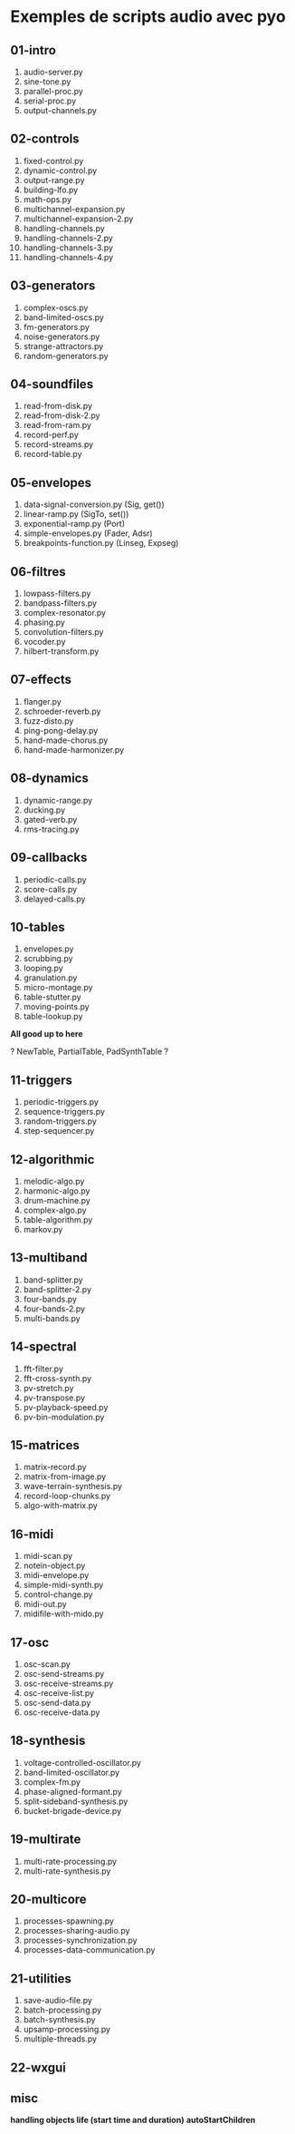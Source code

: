 Exemples de scripts audio avec pyo
==================================

01-intro
--------

1. audio-server.py
2. sine-tone.py
3. parallel-proc.py
4. serial-proc.py
5. output-channels.py

02-controls
-----------

1. fixed-control.py
2. dynamic-control.py
3. output-range.py
4. building-lfo.py
5. math-ops.py
6. multichannel-expansion.py
7. multichannel-expansion-2.py
8. handling-channels.py
9. handling-channels-2.py
10. handling-channels-3.py
11. handling-channels-4.py

03-generators
-------------

1. complex-oscs.py
2. band-limited-oscs.py
3. fm-generators.py
4. noise-generators.py
5. strange-attractors.py
6. random-generators.py

04-soundfiles
-------------

1. read-from-disk.py
2. read-from-disk-2.py
3. read-from-ram.py
4. record-perf.py
5. record-streams.py
6. record-table.py

05-envelopes
------------
1. data-signal-conversion.py (Sig, get())
2. linear-ramp.py (SigTo, set())
3. exponential-ramp.py (Port)
4. simple-envelopes.py (Fader, Adsr)
5. breakpoints-function.py (Linseg, Expseg)

06-filtres
----------
1. lowpass-filters.py
2. bandpass-filters.py
3. complex-resonator.py
4. phasing.py
5. convolution-filters.py
6. vocoder.py
7. hilbert-transform.py

07-effects
----------

1. flanger.py
2. schroeder-reverb.py
3. fuzz-disto.py
4. ping-pong-delay.py
5. hand-made-chorus.py
6. hand-made-harmonizer.py

08-dynamics
-----------
1. dynamic-range.py
2. ducking.py
3. gated-verb.py
4. rms-tracing.py

09-callbacks
------------

1. periodic-calls.py
2. score-calls.py
3. delayed-calls.py

10-tables
---------

1. envelopes.py
2. scrubbing.py
3. looping.py
4. granulation.py
5. micro-montage.py
6. table-stutter.py
7. moving-points.py
8. table-lookup.py

**All good up to here**

? NewTable, PartialTable, PadSynthTable ?

11-triggers
-----------

1. periodic-triggers.py
2. sequence-triggers.py
3. random-triggers.py
4. step-sequencer.py

12-algorithmic
--------------

1. melodic-algo.py
2. harmonic-algo.py
3. drum-machine.py
4. complex-algo.py
5. table-algorithm.py
6. markov.py

13-multiband
------------

1. band-splitter.py
2. band-splitter-2.py
3. four-bands.py
4. four-bands-2.py
5. multi-bands.py

14-spectral
-----------

1. fft-filter.py 
2. fft-cross-synth.py
3. pv-stretch.py
4. pv-transpose.py
5. pv-playback-speed.py
6. pv-bin-modulation.py

15-matrices
-----------

1. matrix-record.py
2. matrix-from-image.py
3. wave-terrain-synthesis.py
4. record-loop-chunks.py
5. algo-with-matrix.py

16-midi
-------

1. midi-scan.py
2. notein-object.py
3. midi-envelope.py
4. simple-midi-synth.py
5. control-change.py
6. midi-out.py
7. midifile-with-mido.py

17-osc
------

1. osc-scan.py
2. osc-send-streams.py
3. osc-receive-streams.py
4. osc-receive-list.py
5. osc-send-data.py
6. osc-receive-data.py

18-synthesis
------------

1. voltage-controlled-oscillator.py
2. band-limited-oscillator.py
3. complex-fm.py
4. phase-aligned-formant.py
5. split-sideband-synthesis.py
6. bucket-brigade-device.py

19-multirate
------------
1. multi-rate-processing.py
2. multi-rate-synthesis.py

20-multicore
------------
1. processes-spawning.py
2. processes-sharing-audio.py
3. processes-synchronization.py
4. processes-data-communication.py

21-utilities
------------

1. save-audio-file.py
2. batch-processing.py
3. batch-synthesis.py
4. upsamp-processing.py
5. multiple-threads.py

22-wxgui
--------

misc
----

**handling objects life (start time and duration)**
**autoStartChildren**
